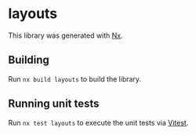 # layouts

This library was generated with [Nx](https://nx.dev).

## Building

Run `nx build layouts` to build the library.

## Running unit tests

Run `nx test layouts` to execute the unit tests via [Vitest](https://vitest.dev/).
